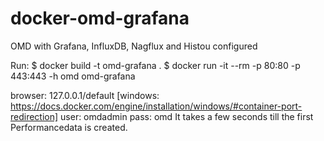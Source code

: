 # docker-omd-grafana
OMD with Grafana, InfluxDB, Nagflux and Histou configured

Run:
$ docker build -t omd-grafana .
$ docker run -it --rm -p 80:80 -p 443:443 -h omd omd-grafana

browser: 127.0.0.1/default [windows: https://docs.docker.com/engine/installation/windows/#container-port-redirection]
user: omdadmin
pass: omd
It takes a few seconds till the first Performancedata is created.

